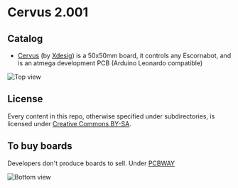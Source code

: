# Cervus 2.001

## Catalog

- [Cervus][KEY01] (by [Xdesig][XDE01]) is a 50x50mm board, it controls any Escornabot, and is an atmega development PCB (Arduino Leonardo compatible)

![Top view](Cervus2001_pins.png)

## License

Every content in this repo, otherwise specified under subdirectories, is
licensed under [Creative Commons BY-SA](LICENSE).

## To buy boards

Developers don't produce boards to sell. Under [PCBWAY]



![Bottom view](Cervus_2_0.jpg)




[KEY01]: Keypad
[PCBWAY]: https://www.pcbway.com/project/shareproject/Cervus_Arduino_Leonardo_Coompatible.html
[XDE01]: https://twitter.com/xdesig
